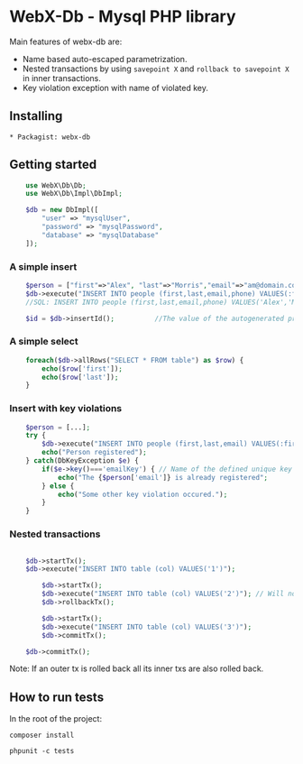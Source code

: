# WebX-Db - Mysql PHP library
Main features of webx-db are:
* Name based auto-escaped parametrization.
* Nested transactions by using `savepoint X` and `rollback to savepoint X` in inner transactions.
* Key violation exception with name of violated key.

## Installing
    * Packagist: webx-db

## Getting started
```php
    use WebX\Db\Db;
    use WebX\Db\Impl\DbImpl;

    $db = new DbImpl([
        "user" => "mysqlUser",
        "password" => "mysqlPassword",
        "database" => "mysqlDatabase"
    ]);
```
### A simple insert
```php
    $person = ["first"=>"Alex", "last"=>"Morris","email"=>"am@domain.com"];
    $db->execute("INSERT INTO people (first,last,email,phone) VALUES(:first,:last,:email,:phone)", $person);
    //SQL: INSERT INTO people (first,last,email,phone) VALUES('Alex','Morris','am@domain',NULL);

    $id = $db->insertId();          //The value of the autogenerated primary key.
```

### A simple select
```php
    foreach($db->allRows("SELECT * FROM table") as $row) {
        echo($row['first']);
        echo($row['last']);
    }
```

### Insert with key violations
```php
    $person = [...];
    try {
        $db->execute("INSERT INTO people (first,last,email) VALUES(:first,:last,:email)", $person);
        echo("Person registered");
    } catch(DbKeyException $e) {
        if($e->key()==='emailKey') { // Name of the defined unique key in MySQL
            echo("The {$person['email']} is already registered";
        } else {
            echo("Some other key violation occured.");
        }
    }


```
### Nested transactions
```php

    $db->startTx();
    $db->execute("INSERT INTO table (col) VALUES('1')");

        $db->startTx();
        $db->execute("INSERT INTO table (col) VALUES('2')"); // Will not be commited
        $db->rollbackTx();

        $db->startTx();
        $db->execute("INSERT INTO table (col) VALUES('3')");
        $db->commitTx();

    $db->commitTx();

```
Note: If an outer tx is rolled back all its inner txs are also rolled back.



## How to run tests
In the root of the project:

  `composer install`

  `phpunit -c tests`

